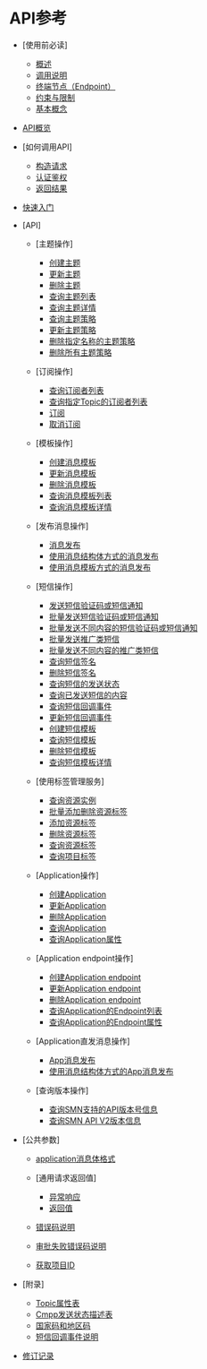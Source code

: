 # API参考

-   [使用前必读]
    -   [概述](概述.md)
    -   [调用说明](调用说明.md)
    -   [终端节点（Endpoint）](终端节点（Endpoint）.md)
    -   [约束与限制](约束与限制.md)
    -   [基本概念](基本概念.md)

-   [API概览](API概览.md)
-   [如何调用API]
    -   [构造请求](构造请求.md)
    -   [认证鉴权](认证鉴权.md)
    -   [返回结果](返回结果.md)

-   [快速入门](快速入门.md)
-   [API]
    -   [主题操作]
        -   [创建主题](创建主题.md)
        -   [更新主题](更新主题.md)
        -   [删除主题](删除主题.md)
        -   [查询主题列表](查询主题列表.md)
        -   [查询主题详情](查询主题详情.md)
        -   [查询主题策略](查询主题策略.md)
        -   [更新主题策略](更新主题策略.md)
        -   [删除指定名称的主题策略](删除指定名称的主题策略.md)
        -   [删除所有主题策略](删除所有主题策略.md)

    -   [订阅操作]
        -   [查询订阅者列表](查询订阅者列表.md)
        -   [查询指定Topic的订阅者列表](查询指定Topic的订阅者列表.md)
        -   [订阅](订阅.md)
        -   [取消订阅](取消订阅.md)

    -   [模板操作]
        -   [创建消息模板](创建消息模板.md)
        -   [更新消息模板](更新消息模板.md)
        -   [删除消息模板](删除消息模板.md)
        -   [查询消息模板列表](查询消息模板列表.md)
        -   [查询消息模板详情](查询消息模板详情.md)

    -   [发布消息操作]
        -   [消息发布](消息发布.md)
        -   [使用消息结构体方式的消息发布](使用消息结构体方式的消息发布.md)
        -   [使用消息模板方式的消息发布](使用消息模板方式的消息发布.md)

    -   [短信操作]
        -   [发送短信验证码或短信通知](发送短信验证码或短信通知.md)
        -   [批量发送短信验证码或短信通知](批量发送短信验证码或短信通知.md)
        -   [批量发送不同内容的短信验证码或短信通知](批量发送不同内容的短信验证码或短信通知.md)
        -   [批量发送推广类短信](批量发送推广类短信.md)
        -   [批量发送不同内容的推广类短信](批量发送不同内容的推广类短信.md)
        -   [查询短信签名](查询短信签名.md)
        -   [删除短信签名](删除短信签名.md)
        -   [查询短信的发送状态](查询短信的发送状态.md)
        -   [查询已发送短信的内容](查询已发送短信的内容.md)
        -   [查询短信回调事件](查询短信回调事件.md)
        -   [更新短信回调事件](更新短信回调事件.md)
        -   [创建短信模板](创建短信模板.md)
        -   [查询短信模板](查询短信模板.md)
        -   [删除短信模板](删除短信模板.md)
        -   [查询短信模板详情](查询短信模板详情.md)

    -   [使用标签管理服务]
        -   [查询资源实例](查询资源实例.md)
        -   [批量添加删除资源标签](批量添加删除资源标签.md)
        -   [添加资源标签](添加资源标签.md)
        -   [删除资源标签](删除资源标签.md)
        -   [查询资源标签](查询资源标签.md)
        -   [查询项目标签](查询项目标签.md)

    -   [Application操作]
        -   [创建Application](创建Application.md)
        -   [更新Application](更新Application.md)
        -   [删除Application](删除Application.md)
        -   [查询Application](查询Application.md)
        -   [查询Application属性](查询Application属性.md)

    -   [Application endpoint操作]
        -   [创建Application endpoint](创建Application-endpoint.md)
        -   [更新Application endpoint](更新Application-endpoint.md)
        -   [删除Application endpoint](删除Application-endpoint.md)
        -   [查询Application的Endpoint列表](查询Application的Endpoint列表.md)
        -   [查询Application的Endpoint属性](查询Application的Endpoint属性.md)

    -   [Application直发消息操作]
        -   [App消息发布](App消息发布.md)
        -   [使用消息结构体方式的App消息发布](使用消息结构体方式的App消息发布.md)

    -   [查询版本操作]
        -   [查询SMN支持的API版本号信息](查询SMN支持的API版本号信息.md)
        -   [查询SMN API V2版本信息](查询SMN-API-V2版本信息.md)


-   [公共参数]
    -   [application消息体格式](application消息体格式.md)
    -   [通用请求返回值]
        -   [异常响应](异常响应.md)
        -   [返回值](返回值.md)

    -   [错误码说明](错误码说明.md)
    -   [审批失败错误码说明](审批失败错误码说明.md)
    -   [获取项目ID](获取项目ID.md)

-   [附录]
    -   [Topic属性表](Topic属性表.md)
    -   [Cmpp发送状态描述表](Cmpp发送状态描述表.md)
    -   [国家码和地区码](国家码和地区码.md)
    -   [短信回调事件说明](短信回调事件说明.md)

-   [修订记录](修订记录.md)

